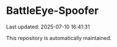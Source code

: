 # BattleEye-Spoofer

Last updated: 2025-07-10 16:41:31

This repository is automatically maintained.
